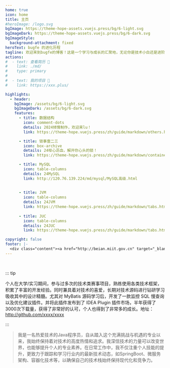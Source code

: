 ```yaml
---
home: true
icon: home
title: 主页
#heroImage: /logo.svg
bgImage: https://theme-hope-assets.vuejs.press/bg/6-light.svg
bgImageDark: https://theme-hope-assets.vuejs.press/bg/6-dark.svg
bgImageStyle:
  background-attachment: fixed
heroText: bugfe 的进化历程 
tagline: 欢迎来到bugfe的博客！这是一个学习与成长的汇聚地，无论你是技术小白还是进阶大神，都能在这里找到你感兴趣的内容。希望这里能激发你的思考、点燃你的好奇，带你探索更多的知识领域。加入我们的学习之旅，让我们共同成长，收获智慧！
actions:
#  - text: 查看简历 👣
#    link: ./md/
#    type: primary
#
#  - text: 我的项目 💐
#    link: https://xxx.plus/

highlights:
  - header: 
    bgImage: /assets/bg/6-light.svg
    bgImageDark: /assets/bg/6-dark.svg
    features:
      - title: 数据结构
        icon: comment-dots
        details: 2024倾情制作，欢迎来lu！
        link: https://theme-hope.vuejs.press/zh/guide/markdown/others.html#link-check

      - title: 锁事壹二三
        icon: box-archive
        details: 24呕心沥血，解开你心头的锁！
        link: https://theme-hope.vuejs.press/zh/guide/markdown/container.html

      - title: MySQL
        icon: table-columns
        details: 24MySQL
        link: http://120.76.139.224/md/mysql/MySQL高级.html
        
        
      - title: JVM
        icon: table-columns
        details: 24JVM
        link: https://theme-hope.vuejs.press/zh/guide/markdown/tabs.html
        
      - title: JUC
        icon: table-columns
        details: 24JUC
        link: https://theme-hope.vuejs.press/zh/guide/markdown/tabs.html

copyright: false
footer: |-
  <div class="content"><a href="http://beian.miit.gov.cn" target="_blank">京ICP备1903****号</a> | MIT 协议, 版权所有 © 2023 bugfe，All rights reserved.</div>
---
```


<br/>

::: tip

个人在大学/实习期间，参与过多次的技术类赛事项目，熟练使用各类技术框架，积累了丰富的开发经验。同时兼具着对技术的喜爱，长期对技术源码进行钻研学习吸收其中的设计精髓。尤其对 MyBatis 源码学习后，开发了一款监控 SQL 慢查询以及优化建议插件。并将此插件发布到了 IDEA Plugin 插件市场，半年获得了3000次下载量，获得了非常好的认可，个人也得到了非常多的成长。地址：http://github.com/xxxx/xxxx

:::

>我是一名热爱技术的Java程序员，自从踏入这个充满挑战与机遇的专业以来，我始终保持着对技术的高度热情和追求。我深信技术的力量可以改变世界，也能够提升个人的专业素养。在日常工作中，我不仅注重个人技能的提升，更致力于跟踪和学习行业内的最新技术动态，如SpringBoot、微服务架构、容器化技术等，以确保自己的技术栈始终保持现代化和竞争力。